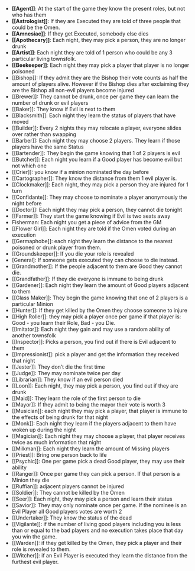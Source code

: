 -  **[[Agent]]**: At the start of the game they know the present roles, but not who has them
-  **[[Astrologist]]**: If they are Executed they are told of three people that could be the Omen.
-  **[[Amnesiac]]**: If they get Executed, somebody else dies
-  **[[Apothecary]]**: Each night, they may pick a person, they are no longer drunk
-  **[[Artist]]**: Each night they are told of 1 person who could be any 3 particular living townsfolk.
-  **[[Beekeeper]]**: Each night they may pick a player that player is no longer poisoned
-  [[Bishop]]: If they admit they are the Bishop their vote counts as half the amount of players alive. However if the Bishop dies after exclaiming they are the Bishop all non-evil players become injured
-  [[Brewer]]: They cannot be drunk, once per game they can learn the number of drunk or evil players
-  [[Baker]]: They know if Evil is next to them
-  [[Blacksmith]]: Each night they learn the status of players that have moved
-  [[Builder]]: Every 2 nights they may relocate a player, everyone slides over rather than swapping
-  [[Barber]]: Each night they may choose 2 players. They learn if those players have the same Status
-  [[Bartender]]: They begin the game knowing that 1 of 2 players is evil
-  [[Butcher]]: Each night you learn if a Good player has become evil but not which one
-  [[Crier]]: you know if a minion nominated the day before
-  [[Cartographer]]: They know the distance from them 1 evil player is.
-  [[Clockmaker]]: Each night, they may pick a person they are injured for 1 turn
-  [[Confidante]]: They may choose to nominate a player anonymously the night before
-  [[Doctor]]: Each night they may pick a person, they cannot die tonight
-  [[Farmer]]: They start the game knowing if Evil is two seats away
-  Fisherman: Each night you get a piece of advice from the GM
-  [[Flower Girl]]: Each night they are told if the Omen voted during an execution
-  [[Germaphobe]]: each night they learn the distance to the nearest poisoned or drunk player from them. 
-  [[Groundskeeper]]: If you die your role is revealed
-  [General]: If someone gets executed they can choose to die instead.
-  [[Grandmother]]: If the people adjacent to them are Good they cannot die.
-  [[Grandfather]]: If they die everyone is immune to being drunk
-  [[Gardener]]: Each night they learn the amount of Good players adjacent to them
-  [[Glass Maker]]: They begin the game knowing that one of 2 players is a particular Minion
-  [[Hunter]]: If they get killed by the Omen they choose someone to injure
-  [[High Roller]]: they may pick a player once per game if that player is: Good - you learn their Role, Bad - you Die. 
-  [[Imitator]]: Each night they gain and may use a random ability of another townsfolk
-  [[Inspector]]: Picks a person, you find out if there is Evil adjacent to them
-  [[Impressionist]]: pick a player and get the information they received that night
-  [[Jester]]: They don’t die the first time
-  [[Judge]]: They may nominate twice per day
-  [[Librarian]]: They know if an evil person died 
-  [[Loon]]: Each night, they may pick a person, you find out if they are drunk
-  [[Maid]]: They learn the role of the first person to die
-  [[Mayor]]: If they admit to being the mayor their vote is worth 3
-  [[Musician]]: each night they may pick a player, that player is immune to the effects of being drunk for that night
-  [[Monk]]: Each night they learn if the players adjacent to them have woken up during the night
-  [[Magician]]: Each night they may choose a player, that player receives twice as much information that night
-  [[Milkman]]: Each night they learn the amount of Missing players
-  [[Priest]]: Bring one person back to life
-  [[Psychic]]: One per game pick a dead Good player, they may use their ability
-  [[Ranger]]: Once per game they can pick a person. If that person is a Minion they die
-  [[Ruffian]]: adjacent players cannot be injured
-  [[Soldier]]: They cannot be killed by the Omen
-  [[Seer]]: Each night, they may pick a person and learn their status
-  [[Savior]]: They may only nominate once per game. If the nominee is an Evil Player all Good players votes are worth 2
-  [[Undertaker]]: They know the status of the dead
-  [[Vigilante]]: if the number of living good players including you is less than or equal to the bad players and no execution takes place that day you win the game.
-  [[Warden]]: if they get killed by the Omen, they pick a player and their role is revealed to them.
-  [[Witcher]]: if an Evil Player is executed they learn the distance from the furthest evil player.

